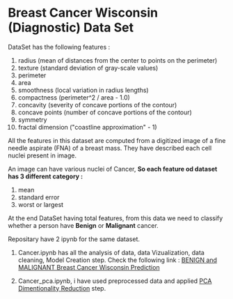 # Breast Cancer Wisconsin (Diagnostic) Data Set

DataSet has the following features :

1. radius (mean of distances from the center to points on the perimeter)
2. texture (standard deviation of gray-scale values)
3. perimeter
4. area
5. smoothness (local variation in radius lengths)
6. compactness (perimeter^2 / area - 1.0)
7. concavity (severity of concave portions of the contour)
8. concave points (number of concave portions of the contour)
9. symmetry
10. fractal dimension ("coastline approximation" - 1)

All the features in this dataset are computed from a digitized image of a fine needle aspirate (FNA) of a breast mass. They have described each cell nuclei present in image.

An image can have various nuclei of Cancer, 
**So each feature od dataset has 3 different category :**

1. mean
2. standard error 
3. worst or largest

At the end DataSet having total features, from this data we need to classify whether a person have **Benign** or **Malignant** cancer.

Repositary have 2 ipynb for the same dataset.
1. Cancer.ipynb has all the analysis of data, data Vizualization, data cleaning, Model Creation step.
Check the following link :
[BENIGN and MALIGNANT Breast Cancer Wisconsin Prediction](https://medium.com/@raghvendrapal/benign-and-malignant-breast-cancer-wisconsin-prediction-c88bd1ed898d)

2. Cancer_pca.ipynb, i have used preprocessed data and applied [PCA Dimentionality Reduction](https://en.wikipedia.org/wiki/Dimensionality_reduction) step.


